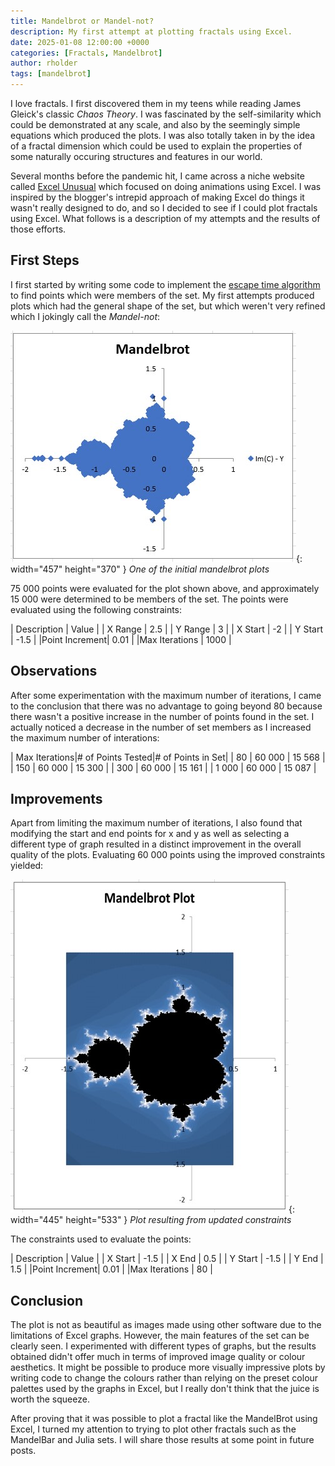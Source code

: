```yaml
---
title: Mandelbrot or Mandel-not?
description: My first attempt at plotting fractals using Excel.
date: 2025-01-08 12:00:00 +0000
categories: [Fractals, Mandelbrot]
author: rholder
tags: [mandelbrot]
---
```


I love fractals. I first discovered them in my teens while reading James Gleick's classic _Chaos Theory_. I was fascinated by the self-similarity which could be demonstrated at any scale, and also by the seemingly simple equations which produced the plots. I was also totally taken in by the idea of a fractal dimension which could be used to explain the properties of some naturally occuring structures and features in our world.

Several months before the pandemic hit, I came across a niche website called [Excel Unusual](https://excelunusual.com)  which focused on doing animations using Excel. I was inspired by the blogger's intrepid approach of making Excel do things it wasn't really designed to do, and so I decided to see if I could plot fractals using Excel. What follows is a description of my attempts and the results of those efforts.

## First Steps

I first started by writing some code to implement the [escape time algorithm](https://en.wikipedia.org/wiki/Plotting_algorithms_for_the_Mandelbrot_set) to find points which were members of the set. My first attempts produced plots which had the general shape of the set, but which weren't very refined which I jokingly call the _Mandel-not_:

![Mandelbrot](/assets/posts/20250108/first-mandelbrot-plot.jpg){: width="457" height="370" }
_One of the initial mandelbrot plots_


 75 000 points were evaluated for the plot shown above, and approximately 15 000 were determined to be members of the set. The points were evaluated using the following constraints:

| Description   |  Value | 
| X Range       |   2.5  | 
| Y Range       |   3    | 
| X Start       |  -2    | 
| Y Start       |  -1.5  | 
|Point Increment|  0.01  | 
|Max Iterations |  1000  | 


## Observations

After some experimentation with the maximum number of iterations, I came to the conclusion that there was no advantage to going beyond 80 because there wasn't a positive increase in the number of points found in the set. I actually noticed a decrease in the number of  set members as I increased the maximum number of interations:

| Max Iterations|# of Points Tested|# of Points in Set| 
| 80            | 60 000            |  15 568         | 
| 150           | 60 000            |  15 300         | 
| 300           | 60 000            |  15 161         | 
| 1 000         | 60 000            |  15 087         | 


## Improvements
Apart from limiting the maximum number of iterations, I also found that modifying the start and end points for x and y as well as selecting a different type of graph resulted in a distinct improvement in the overall quality of the plots. Evaluating 60 000 points using the improved constraints yielded:

![Mandelbrot](/assets/posts/20250108/improved-mandelbrot-plot.jpg){: width="445" height="533" }
_Plot resulting from updated constraints_

The constraints used to evaluate the points:

| Description   |  Value | 
| X Start       |   -1.5 | 
| X End         |   0.5  | 
| Y Start       |  -1.5  | 
| Y End         |  1.5   | 
|Point Increment|  0.01  | 
|Max Iterations |  80    | 

## Conclusion

The plot is not as beautiful as images made using other software due to the limitations of Excel graphs. However, the main features of the set can be clearly seen. I experimented with different types of graphs, but the results obtained didn't offer much in terms of improved image quality or colour aesthetics. It might be possible to produce more visually impressive plots by writing code to change the colours rather than relying on the preset colour palettes used by the graphs in Excel, but I really don't think that the juice is worth the squeeze. 

After proving that it was possible to plot a fractal like the MandelBrot using Excel, I turned my attention to trying to plot other fractals such as the MandelBar and Julia sets. I will share those results at some point in future posts.




